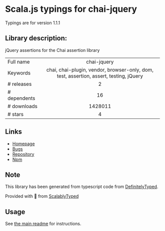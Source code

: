 
# Scala.js typings for chai-jquery

Typings are for version 1.1.1

## Library description:
jQuery assertions for the Chai assertion library

|                    |                 |
| ------------------ | :-------------: |
| Full name          | chai-jquery |
| Keywords           | chai, chai-plugin, vendor, browser-only, dom, test, assertion, assert, testing, jQuery |
| # releases         | 2 |
| # dependents       | 16 |
| # downloads        | 1428011 |
| # stars            | 4 |

## Links
- [Homepage](https://github.com/chaijs/chai-jquery#readme)
- [Bugs](https://github.com/chaijs/chai-jquery/issues)
- [Repository](https://github.com/chaijs/chai-jquery)
- [Npm](https://www.npmjs.com/package/chai-jquery)
    


## Note
This library has been generated from typescript code from [DefinitelyTyped](https://definitelytyped.org).

Provided with :purple_heart: from [ScalablyTyped](https://github.com/oyvindberg/ScalablyTyped)

## Usage
See [the main readme](../../readme.md) for instructions.


